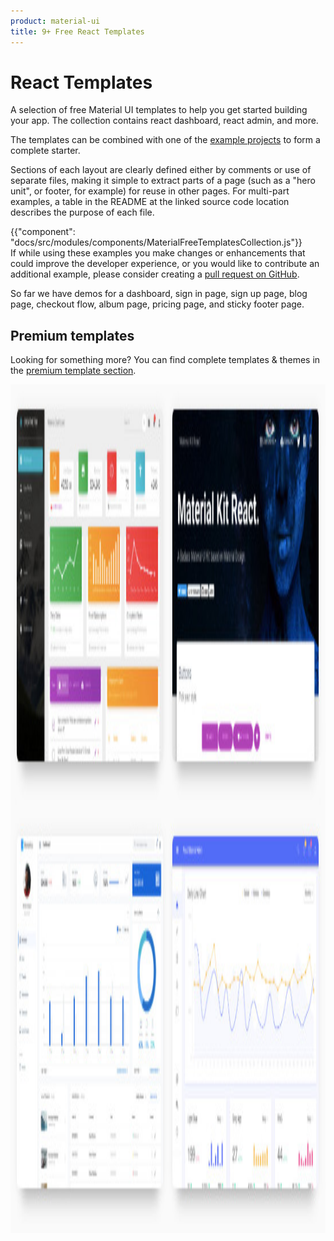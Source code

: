 ```yaml
---
product: material-ui
title: 9+ Free React Templates
---
```


# React Templates

<p class="description">A selection of free Material UI templates to help you get started building your app. The collection contains react dashboard, react admin, and more.</p>

<!-- #default-branch-switch -->

The templates can be combined with one of the [example projects](https://github.com/mui/material-ui/tree/master/examples) to form a complete starter.

Sections of each layout are clearly defined either by comments or use of separate files,
making it simple to extract parts of a page (such as a "hero unit", or footer, for example)
for reuse in other pages.
For multi-part examples, a table in the README at the linked source code location describes
the purpose of each file.

{{"component": "docs/src/modules/components/MaterialFreeTemplatesCollection.js"}}
<br/>
If while using these examples you make changes or enhancements that could improve the
developer experience, or you would like to contribute an additional example,
please consider creating a [pull request on GitHub](https://github.com/mui/material-ui/pulls).

So far we have demos for a dashboard, sign in page, sign up page, blog page, checkout flow, album page, pricing page, and sticky footer page.

## Premium templates

Looking for something more? You can find complete templates & themes in the <a href="https://mui.com/store/?utm_source=docs&utm_medium=referral&utm_campaign=templates-store">premium template section</a>.

<a href="https://mui.com/store/?utm_source=docs&utm_medium=referral&utm_campaign=templates-store"><img src="/static/images/themes-light.jpg" alt="react templates" width="2278" height="1358" /></a>
